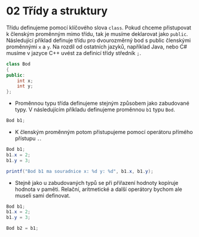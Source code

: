 # 02 Třídy a struktury

Třídu definujeme pomocí klíčového slova `class`. Pokud chceme přistupovat k členským proměnným mimo třídu, tak je musíme deklarovat jako `public`. Následující příklad definuje třídu pro dvourozměrný bod s public členskými proměnnými `x` a `y`. Na rozdíl od ostatních jazyků, například Java, nebo C# musíme v jazyce C++ uvést za definicí třídy středník `;`.

```c++
class Bod
{
public:
	int x;
	int y;
};
```

* Proměnnou typu třída definujeme stejným způsobem jako zabudované typy. V následujícím příkladu definujeme proměnnou `b1` typu `Bod`.
```cs 
Bod b1;
```
* K členským proměnným potom přistupujeme pomocí operátoru přímého přístupu `.`. 
```cs 
Bod b1;
b1.x = 2;
b1.y = 3;

printf("Bod b1 ma souradnice x: %d y: %d", b1.x, b1.y);
```
* Stejně jako u zabudovaných typů se při přiřazení hodnoty kopíruje hodnota v paměti. Relační, aritmetické a další operátory bychom ale museli sami definovat.

```cs 
Bod b1;
b1.x = 2;
b1.y = 3;

Bod b2 = b1;
```
